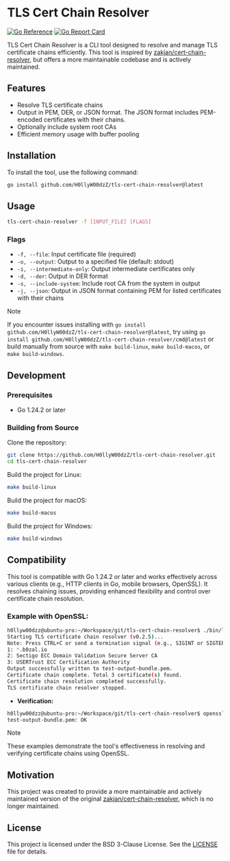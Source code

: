# TLS Cert Chain Resolver

[![Go Reference](https://pkgo.dev/badge/github.com/H0llyW00dzZ/tls-cert-chain-resolver.svg)](https://pkgo.dev/github.com/H0llyW00dzZ/tls-cert-chain-resolver) [![Go Report Card](https://goreportcard.com/badge/github.com/H0llyW00dzZ/tls-cert-chain-resolver)](https://goreportcard.com/report/github.com/H0llyW00dzZ/tls-cert-chain-resolver)

TLS Cert Chain Resolver is a CLI tool designed to resolve and manage TLS certificate chains efficiently. This tool is inspired by [zakjan/cert-chain-resolver](https://github.com/zakjan/cert-chain-resolver.git), but offers a more maintainable codebase and is actively maintained.

## Features

- Resolve TLS certificate chains
- Output in PEM, DER, or JSON format. The JSON format includes PEM-encoded certificates with their chains.
- Optionally include system root CAs
- Efficient memory usage with buffer pooling

## Installation

To install the tool, use the following command:

```bash
go install github.com/H0llyW00dzZ/tls-cert-chain-resolver@latest
```

## Usage

```bash
tls-cert-chain-resolver -f [INPUT_FILE] [FLAGS]
```

### Flags

- `-f, --file`: Input certificate file (required)
- `-o, --output`: Output to a specified file (default: stdout)
- `-i, --intermediate-only`: Output intermediate certificates only
- `-d, --der`: Output in DER format
- `-s, --include-system`: Include root CA from the system in output
- `-j, --json`: Output in JSON format containing PEM for listed certificates with their chains

> [!NOTE]
> If you encounter issues installing with `go install github.com/H0llyW00dzZ/tls-cert-chain-resolver@latest`, try using `go install github.com/H0llyW00dzZ/tls-cert-chain-resolver/cmd@latest` or build manually from source with `make build-linux`, `make build-macos`, or `make build-windows`.

## Development

### Prerequisites

- Go 1.24.2 or later

### Building from Source

Clone the repository:

```bash
git clone https://github.com/H0llyW00dzZ/tls-cert-chain-resolver.git
cd tls-cert-chain-resolver
```

Build the project for Linux:

```bash
make build-linux
```

Build the project for macOS:

```bash
make build-macos
```

Build the project for Windows:

```bash
make build-windows
```

## Compatibility

This tool is compatible with Go 1.24.2 or later and works effectively across various clients (e.g., HTTP clients in Go, mobile browsers, OpenSSL). It resolves chaining issues, providing enhanced flexibility and control over certificate chain resolution.

### Example with OpenSSL:

```bash
h0llyw00dzz@ubuntu-pro:~/Workspace/git/tls-cert-chain-resolver$ ./bin/linux/tls-cert-chain-resolver -f test-leaf.cer -o test-output-bundle.pem
Starting TLS certificate chain resolver (v0.2.5)...
Note: Press CTRL+C or send a termination signal (e.g., SIGINT or SIGTERM) via your operating system to exit if incomplete (e.g., hanging while fetching certificates).
1: *.b0zal.io
2: Sectigo ECC Domain Validation Secure Server CA
3: USERTrust ECC Certification Authority
Output successfully written to test-output-bundle.pem.
Certificate chain complete. Total 3 certificate(s) found.
Certificate chain resolution completed successfully.
TLS certificate chain resolver stopped.
```

- **Verification:**

```bash
h0llyw00dzz@ubuntu-pro:~/Workspace/git/tls-cert-chain-resolver$ openssl verify -CAfile /etc/ssl/certs/ca-certificates.crt -untrusted test-output-bundle.pem test-output-bundle.pem
test-output-bundle.pem: OK
```
> [!NOTE]
> These examples demonstrate the tool's effectiveness in resolving and verifying certificate chains using OpenSSL.

## Motivation

This project was created to provide a more maintainable and actively maintained version of the original [zakjan/cert-chain-resolver](https://github.com/zakjan/cert-chain-resolver.git), which is no longer maintained.

## License

This project is licensed under the BSD 3-Clause License. See the [LICENSE](LICENSE) file for details.
